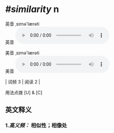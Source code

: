 # ***\#similarity*** n
英音 ˌsɪmə'lærəti  
英音
<audio src="./media/similarity-B.aac" controls="controls"></audio>

美音 ˌsɪmə'lærəti  
美音
<audio src="./media/similarity.aac" controls="controls"></audio>



| 词频 3 | 阅读 2 |  

用法点拨  [U] & [C]

英文释义
---
### 1.*高义频：* **相似性；相像处**  


